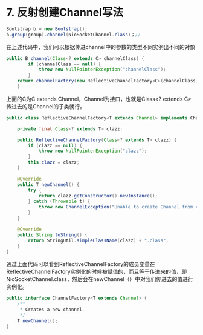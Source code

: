 # 7. 反射创建Channel写法

~~~java
Bootstrap b = new Bootstrap();
b.group(group).channel(NioSocketChannel.class)；//
~~~

在上述代码中，我们可以根据传进channel中的参数的类型不同实例出不同的对象

~~~java
public B channel(Class<? extends C> channelClass) {
        if (channelClass == null) {
            throw new NullPointerException("channelClass");
        }
 	return channelFactory(new ReflectiveChannelFactory<C>(channelClass));
    }
~~~

上面的C为C extends Channel，Channel为接口，也就是Class<? extends C>传进去的是Channel的子类就行。

~~~java
public class ReflectiveChannelFactory<T extends Channel> implements ChannelFactory<T> {

    private final Class<? extends T> clazz;

    public ReflectiveChannelFactory(Class<? extends T> clazz) {
        if (clazz == null) {
            throw new NullPointerException("clazz");
        }
        this.clazz = clazz;
    }

    @Override
    public T newChannel() {
        try {
            return clazz.getConstructor().newInstance();
        } catch (Throwable t) {
            throw new ChannelException("Unable to create Channel from class " + clazz, t);
        }
    }

    @Override
    public String toString() {
        return StringUtil.simpleClassName(clazz) + ".class";
    }
}
~~~

通过上面代码可以看到ReflectiveChannelFactory的成员变量在ReflectiveChannelFactory实例化的时候被赋值的，而且等于传进来的值，即NioSocketChannel.class，然后会在newChannel（）中对我们传进去的值进行实例化。

~~~java
public interface ChannelFactory<T extends Channel> {
    /**
     * Creates a new channel.
     */
    T newChannel();
}
~~~


